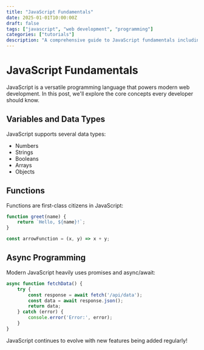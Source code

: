 ```yaml
---
title: "JavaScript Fundamentals"
date: 2025-01-01T10:00:00Z
draft: false
tags: ["javascript", "web development", "programming"]
categories: ["tutorials"]
description: "A comprehensive guide to JavaScript fundamentals including variables, functions, and async programming."
---
```


# JavaScript Fundamentals

JavaScript is a versatile programming language that powers modern web development. In this post, we'll explore the core concepts every developer should know.

## Variables and Data Types

JavaScript supports several data types:
- Numbers
- Strings  
- Booleans
- Arrays
- Objects

## Functions

Functions are first-class citizens in JavaScript:

```javascript
function greet(name) {
    return `Hello, ${name}!`;
}

const arrowFunction = (x, y) => x + y;
```

## Async Programming

Modern JavaScript heavily uses promises and async/await:

```javascript
async function fetchData() {
    try {
        const response = await fetch('/api/data');
        const data = await response.json();
        return data;
    } catch (error) {
        console.error('Error:', error);
    }
}
```

JavaScript continues to evolve with new features being added regularly!